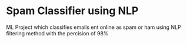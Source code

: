 # Spam Classifier using NLP
 ML Project which classifies emails ent online as spam or ham using NLP filtering method with the percision of 98%
